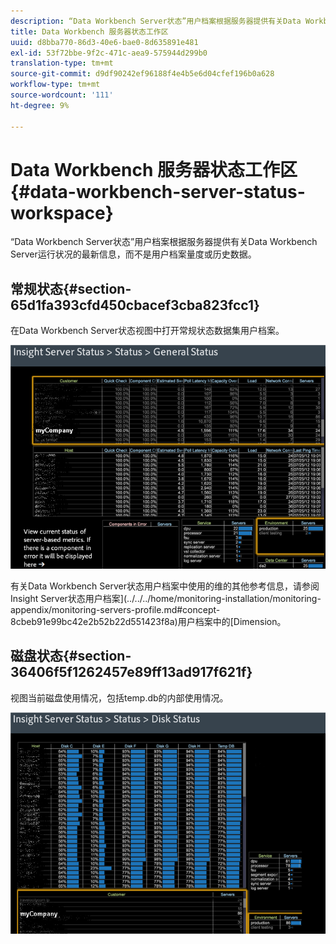 ```yaml
---
description: “Data Workbench Server状态”用户档案根据服务器提供有关Data Workbench Server运行状况的最新信息，而不是用户档案量度或历史数据。
title: Data Workbench 服务器状态工作区
uuid: d8bba770-86d3-40e6-bae0-8d635891e481
exl-id: 53f72bbe-9f2c-471c-aea9-575944d299b0
translation-type: tm+mt
source-git-commit: d9df90242ef96188f4e4b5e6d04cfef196b0a628
workflow-type: tm+mt
source-wordcount: '111'
ht-degree: 9%

---
```


# Data Workbench 服务器状态工作区{#data-workbench-server-status-workspace}

“Data Workbench Server状态”用户档案根据服务器提供有关Data Workbench Server运行状况的最新信息，而不是用户档案量度或历史数据。

## 常规状态{#section-65d1fa393cfd450cbacef3cba823fcc1}

在Data Workbench Server状态视图中打开常规状态数据集用户档案。

![](assets/Managing_Server_Status.png)

有关Data Workbench Server状态用户档案中使用的维的其他参考信息，请参阅Insight Server状态用户档案](../../../home/monitoring-installation/monitoring-appendix/monitoring-servers-profile.md#concept-8cbeb91e99bc42e2b52b22d551423f8a)用户档案中的[Dimension。

## 磁盘状态{#section-36406f5f1262457e89ff13ad917f621f}

视图当前磁盘使用情况，包括temp.db的内部使用情况。

![](assets/Managing_Server_DiskStatus.png)
